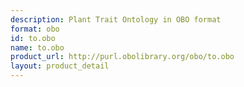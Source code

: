 ```yaml
---
description: Plant Trait Ontology in OBO format
format: obo
id: to.obo
name: to.obo
product_url: http://purl.obolibrary.org/obo/to.obo
layout: product_detail
---
```

